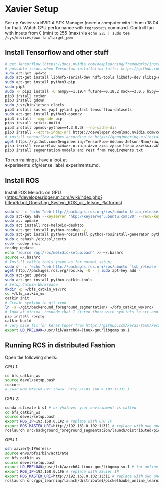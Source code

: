 # Xavier Setup

Set up Xavier via NVIDIA SDK Manager (need a computer with Ubuntu 18.04 for that). 
Watch GPU performance with `tegrastats` command.
Controll fan with inputs from 0 (min) to 255 (max) via `echo 255 | sudo tee /sys/devices/pwm-fan/target_pwm`

## Install Tensorflow and other stuff

```bash
# get Tensorflow (https://docs.nvidia.com/deeplearning/frameworks/install-tf-jetson-platform/index.html)
# possible issues when Tensorlow installation fails: https://github.com/jneilliii/OctoPrint-BedLevelVisualizer/issues/141 // https://forums.developer.nvidia.com/t/installing-python-packages-with-pip/72853 (installing TF before CV2 gives an error!)
sudo apt-get update
sudo apt-get install libhdf5-serial-dev hdf5-tools libhdf5-dev zlib1g-dev zip libjpeg8-dev liblapack-dev libblas-dev gfortran
sudo apt-get install python3-pip
sudo pip3
sudo -H pip3 install -U numpy==1.19.4 future==0.18.2 mock==3.0.5 h5py==2.10.0 keras_preprocessing==1.1.1 keras_applications==1.0.8 gast==0.2.2 futures protobuf pybind11 install -U pip testresources setuptools==49.6.0
pip3 install cython
pip3 install gdown
sudo /usr/bin/jetson_clocks 
pip3 install sacred yapf pylint pytest tensorflow-datasets
sudo apt-get install python3-opencv
pip3 install --upgrade pip
pip3 install scikit-build
pip3 install opencv-python==4.3.0.38 --no-cache-dir
pip3 install --extra-index-url https://developer.download.nvidia.com/compute/redist/jp/v45 tensorflow==2.3.1+nv20.12 --no-cache-dir
# install tensorflow addons according to https://qengineering.eu/install-tensorflow-addons-on-jetson-nano.html 
wget https://github.com/Qengineering/TensorFlow-Addons-Jetson-Nano/raw/main/tensorflow_addons-0.13.0.dev0-cp36-cp36m-linux_aarch64.whl
pip3 install tensorflow_addons-0.13.0.dev0-cp36-cp36m-linux_aarch64.whl
pip3 install segmentation-models and rest from requirements.txt
```
To run trainings, have a look at experiments_cfg/dense_label_experiments.md. 

## Install ROS 

Install ROS Melodic on GPU (https://developer.ridgerun.com/wiki/index.php?title=Robot_Operating_System_ROS_on_Jetson_Platforms)
```bash
sudo sh -c 'echo "deb http://packages.ros.org/ros/ubuntu $(lsb_release -sc) main" > /etc/apt/sources.list.d/ros-latest.list'
sudo apt-key adv --keyserver 'hkp://keyserver.ubuntu.com:80' --recv-key C1CF6E31E6BADE8868B172B4F42ED6FBAB17C654
sudo apt update
sudo apt install ros-melodic-desktop
sudo apt-get install python-rosdep -y
sudo apt-get install python-rosinstall python-rosinstall-generator python-wstool build-essential -y
sudo c_rehash /etc/ssl/certs
sudo rosdep init
rosdep update
echo "source /opt/ros/melodic/setup.bash" >> ~/.bashrc
source ~/.bashrc
# Install catkin tools (same as for normal setup)
sudo sh -c 'echo "deb http://packages.ros.org/ros/ubuntu `lsb_release -sc` main" > /etc/apt/sources.list.d/ros-latest.list'
wget http://packages.ros.org/ros.key -O - | sudo apt-key add -
sudo apt-get update
sudo apt-get install python-catkin-tools
# Setup Catkin Workspace
mkdir -p ~/bfs_catkin_ws/src
cd ~/bfs_catkin_ws
catkin init
# Create symlink to git repo 
ln -s ~/git/background_foreground_segmentation/ ~/bfs_catkin_ws/src/
# look at minimal rosnode that I stored there with symlinks to src and launch folders!
pip install rospkg
catkin build
# very nice fix for keras-tuner from https://github.com/keras-team/keras-tuner/issues/317
export LD_PRELOAD=/usr/lib/aarch64-linux-gnu/libgomp.so.1 
```


## Running ROS in distributed Fashion

Open the following shells:



CPU 1: 
```bash
cd bfs_catkin_ws
source devel/setup.bash
roscore
# read ROS_MASTER_URI (here: http://192.168.0.102:11311 )
```

CPU 2: 
```bash
conda activate bfs1 # or whatever your environment is called
cd bfs_catkin_ws
source devel/setup.bash
export ROS_IP=192.168.0.102 # replace with CPU IP
export ROS_MASTER_URI=http://192.168.0.102:11311 # replace with own one
roslaunch src/background_foreground_segmentation/launch/distributed/pickelhaube_online_learning_rumlang1_cpu.launch
```

GPU 1: 
```bash
ssh xavier@<IPAdress>
source envs/bfs1/bin/activate
cd bfs_catkin_ws 
source devel/setup.bash
export LD_PRELOAD=/usr/lib/aarch64-linux-gnu/libgomp.so.1 # for online_learning imports
export ROS_IP=192.168.0.106 # replace with Xavier IP
export ROS_MASTER_URI=http://192.168.0.102:11311 # replace with own one 
roslaunch src/gpu_learning/launch/distributed/pickelhaube_online_learning_rumlang1_gpu.launch
```
